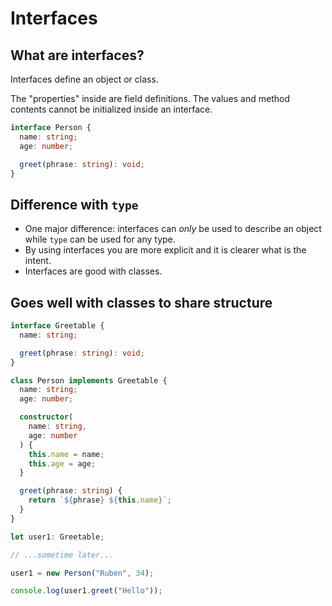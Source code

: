 # Interfaces

## What are interfaces?

Interfaces define an object or class.

The "properties" inside are field definitions. The values and method contents cannot be initialized inside an interface.

```ts
interface Person {
  name: string;
  age: number;

  greet(phrase: string): void;
}
```

## Difference with `type`

- One major difference: interfaces can _only_ be used to describe an object while `type` can be used for any type.
- By using interfaces you are more explicit and it is clearer what is the intent.
- Interfaces are good with classes.

## Goes well with classes to share structure

```ts
interface Greetable {
  name: string;

  greet(phrase: string): void;
}

class Person implements Greetable {
  name: string;
  age: number;

  constructor(
    name: string,
    age: number
  ) {
    this.name = name;
    this.age = age;
  }

  greet(phrase: string) {
    return `${phrase} ${this.name}`;
  }
}

let user1: Greetable;

// ...sometime later...

user1 = new Person("Ruben", 34);

console.log(user1.greet("Hello"));
```
